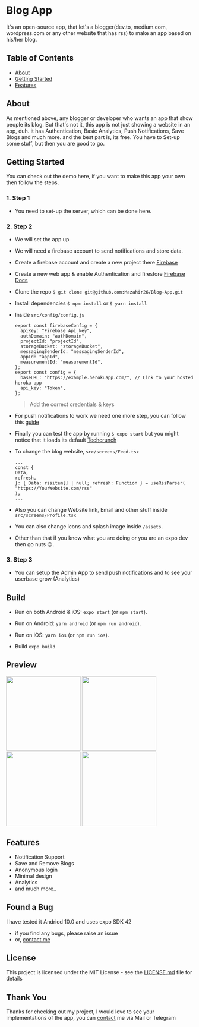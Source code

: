 # Blog App

It's an open-source app, that let's a blogger(dev.to, medium.com, wordpress.com or any other website that has rss) to make an app based on his/her blog.

## Table of Contents

- [About](#about)
- [Getting Started](#getting_started)
- [Features](#features)

## About

As mentioned above, any blogger or developer who wants an app that show people its blog.
But that's not it, this app is not just showing a website in an app, duh.
it has Authentication, Basic Analytics, Push Notifications, Save Blogs and much more.
and the best part is, its free. You have to Set-up some stuff, but then you are good to go.

## Getting Started

You can check out the demo here, if you want to make this app your own then follow the steps.

### 1. Step 1

- You need to set-up the server, which can be done here.

### 2. Step 2

- We will set the app up

- We will need a firebase account to send notifications and store data.

- Create a firebase account and create a new project there [Firebase](https://console.firebase.google.com/)

- Create a new web app & enable Authentication and firestore [Firebase Docs](https://firebase.google.com/docs/web/setup)

- Clone the repo `$ git clone git@github.com:Mazahir26/Blog-App.git`

- Install dependencies `$ npm install` or `$ yarn install`

- Inside `src/config/config.js`

  ```
  export const firebaseConfig = {
    apiKey: "Firebase Api key",
    authDomain: "authDomain",
    projectId: "projectId",
    storageBucket: "storageBucket",
    messagingSenderId: "messagingSenderId",
    appId: "appId",
    measurementId: "measurementId",
  };
  export const config = {
    baseURL: "https://example.herokuapp.com/", // Link to your hosted heroku app
    api_key: "Token",
  };
  ```

  > Add the correct credentials & keys

- For push notifications to work we need one more step, you can follow this [guide](https://docs.expo.dev/push-notifications/using-fcm/#client-setup)

- Finally you can test the app by running `$ expo start`
  but you might notice that it loads its default [Techcrunch](https://techcrunch.com/)

- To change the blog website, `src/screens/Feed.tsx`

  ```
  ...
  const {
  Data,
  refresh,
  }: { Data: rssitem[] | null; refresh: Function } = useRssParser(
  "https://YourWebsite.com/rss"
  );
  ...
  ```

- Also you can change Website link, Email and other stuff
  inside `src/screens/Profile.tsx`

- You can also change icons and splash image inside `/assets`.

- Other than that if you know what you are doing or you are an expo dev then go nuts :wink:.

### 3. Step 3

- You can setup the Admin App to send push notifications and to see your userbase grow (Analytics)

## Build

- Run on both Android & iOS: `expo start` (or `npm start`).

- Run on Android: `yarn android` (or `npm run android`).

- Run on iOS: `yarn ios` (or `npm run ios`).

- Build `expo build`

## Preview
<img  src = "https://user-images.githubusercontent.com/46394948/137863725-f34337b8-d6ac-4006-a6ad-49d2e393e508.png" width="200"/> <img src = "https://user-images.githubusercontent.com/46394948/137863733-190e0af1-3499-4bf2-ae52-267a78f5de7f.png" width="200"/>
<img src = "https://user-images.githubusercontent.com/46394948/137863736-83c400b4-bacd-4732-a705-c01b6db2ceee.png" width="200"/> <img src = "https://user-images.githubusercontent.com/46394948/137863741-1d709431-d02a-4cd0-9126-12f257d7ed79.png" width="200"/>

## Features

- Notification Support
- Save and Remove Blogs
- Anonymous login
- Minimal design
- Analytics
- and much more..

## Found a Bug

I have tested it Andriod 10.0 and uses expo SDK 42

- if you find any bugs, please raise an issue
- or, [contact me](http://mazahir26.github.io/)

## License

This project is licensed under the MIT License - see the [LICENSE.md](LICENSE.md) file for details

## Thank You

Thanks for checking out my project, I would love to see your implementations of the app, you can [contact](http://mazahir26.github.io/) me via Mail or Telegram

